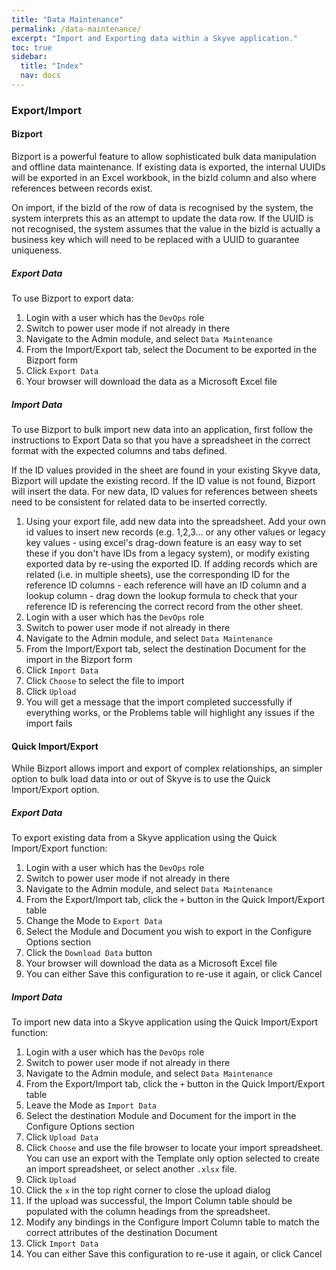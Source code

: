 ```yaml
---
title: "Data Maintenance"
permalink: /data-maintenance/
excerpt: "Import and Exporting data within a Skyve application."
toc: true
sidebar:
  title: "Index"
  nav: docs
---
```

### Export/Import

#### Bizport

Bizport is a powerful feature to allow sophisticated bulk data manipulation and offline data maintenance. If existing data is exported, the internal UUIDs will be exported in an Excel workbook, in the bizId column and also where references between records exist.

On import, if the bizId of the row of data is recognised by the system, the system interprets this as an attempt to update the data row. If the UUID is not recognised, the system assumes that the value in the bizId is actually a business key which will need to be replaced with a UUID to guarantee uniqueness.

##### Export Data

To use Bizport to export data:

1. Login with a user which has the `DevOps` role
2. Switch to power user mode if not already in there
3. Navigate to the Admin module, and select `Data Maintenance`
4. From the Import/Export tab, select the Document to be exported in the Bizport form
5. Click `Export Data`
6. Your browser will download the data as a Microsoft Excel file

##### Import Data

To use Bizport to bulk import new data into an application, first follow the instructions to Export Data so that you have a spreadsheet in the correct format
with the expected columns and tabs defined.

If the ID values provided in the sheet are found in your existing Skyve data, Bizport will update the existing record. If the ID value is not found, Bizport will insert the data.
For new data, ID values for references between sheets need to be consistent for related data to be inserted correctly.

1. Using your export file, add new data into the spreadsheet. Add your own id values to insert new records (e.g. 1,2,3... or any other values or legacy key values - using excel's drag-down feature is an easy way to set these if you don't have IDs from a legacy system), or modify existing exported data by re-using the exported ID. If adding records which are related (i.e. in multiple sheets), use the corresponding ID for the reference ID columns - each reference will have an ID column and a lookup column - drag down the lookup formula to check that your reference ID is referencing the correct record from the other sheet.
2. Login with a user which has the `DevOps` role
3. Switch to power user mode if not already in there
4. Navigate to the Admin module, and select `Data Maintenance`
5. From the Import/Export tab, select the destination Document for the import in the Bizport form
6. Click `Import Data`
7. Click `Choose` to select the file to import
8. Click `Upload`
9. You will get a message that the import completed successfully if everything works, or the Problems table will highlight any issues if the import fails 

#### Quick Import/Export

While Bizport allows import and export of complex relationships, an simpler option to bulk load data into or out of Skyve is to use the Quick Import/Export option.

##### Export Data

To export existing data from a Skyve application using the Quick Import/Export function:

1. Login with a user which has the `DevOps` role
2. Switch to power user mode if not already in there
3. Navigate to the Admin module, and select `Data Maintenance`
4. From the Export/Import tab, click the `+` button in the Quick Import/Export table
5. Change the Mode to `Export Data`
6. Select the Module and Document you wish to export in the Configure Options section
7. Click the `Download Data` button
8. Your browser will download the data as a Microsoft Excel file
9. You can either Save this configuration to re-use it again, or click Cancel

##### Import Data

To import new data into a Skyve application using the Quick Import/Export function:

1. Login with a user which has the `DevOps` role
2. Switch to power user mode if not already in there
3. Navigate to the Admin module, and select `Data Maintenance`
4. From the Export/Import tab, click the `+` button in the Quick Import/Export table
5. Leave the Mode as `Import Data`
6. Select the destination Module and Document for the import in the Configure Options section
7. Click `Upload Data`
8. Click `Choose` and use the file browser to locate your import spreadsheet. You can use an export with the Template only option selected to create an import spreadsheet, or select another `.xlsx` file.
9. Click `Upload`
10. Click the `x` in the top right corner to close the upload dialog
11. If the upload was successful, the Import Column table should be populated with the column headings from the spreadsheet.
12. Modify any bindings in the Configure Import Column table to match the correct attributes of the destination Document
13. Click `Import Data`
14. You can either Save this configuration to re-use it again, or click Cancel